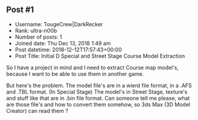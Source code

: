 ## Post #1
- Username: TougeCrew|DarkRecker
- Rank: ultra-n00b
- Number of posts: 1
- Joined date: Thu Dec 13, 2018 1:49 am
- Post datetime: 2018-12-12T17:57:43+00:00
- Post Title: Initial D Special and Street Stage Course Model Extraction

So I have a project in mind and I need to extract Course map model's, because I want to be able to use them in another game.

But here's the problem.
The model file's are in a wierd file format, in a .AFS and .TBL format. (In Special Stage)
The model's in Street Stage, texture's and stuff like that are in .bin file format.
Can someone tell me please, what are those file's and how to convert them somehow, so 3ds Max (3D Model Creator) can read them ?
